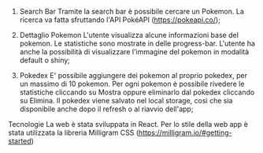 1. Search Bar
Tramite la search bar è possibile cercare un Pokemon. La ricerca va fatta sfruttando l'API PokéAPI (https://pokeapi.co/);

2. Dettaglio Pokemon
L'utente visualizza alcune informazioni base del pokemon. Le statistiche sono mostrate in delle progress-bar. L'utente ha anche la possibilità di visualizzare l'immagine del pokemon in modalità default o shiny;

3. Pokedex
E' possibile aggiungere dei pokemon al proprio pokedex, per un massimo di 10 pokemon. Per ogni pokemon è possibile rivedere le statistiche cliccando su Mostra oppure eliminarlo dal pokedex cliccando su Elimina. Il pokedex viene salvato nel local storage, così che sia disponibile anche dopo il refresh o al riavvio dell'app;

Tecnologie
La web è stata sviluppata in React. Per lo stile della web app è stata utilizzata la libreria Milligram CSS (https://milligram.io/#getting-started)
